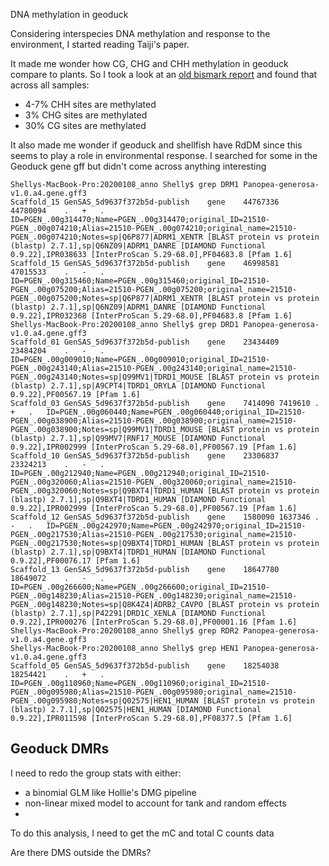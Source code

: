 DNA methylation in geoduck

Considering interspecies DNA methylation and response to the environment, I started reading Taiji's paper. 

It made me wonder how CG, CHG and CHH methylation in geoduck compare to plants. So I took a look at an [old bismark report](https://gannet.fish.washington.edu/metacarcinus/Pgenerosa/analyses/20181101/bismark_summary_report.html) and found that across all samples:

- 4-7% CHH sites are methylated 
- 3% CHG sites are methylated
- 30% CG sites are methylated


It also made me wonder if geoduck and shellfish have RdDM since this seems to play a role in environmental response. I searched for some in the Geoduck gene gff but didn't come across anything interesting

```
Shellys-MacBook-Pro:20200108_anno Shelly$ grep DRM1 Panopea-generosa-v1.0.a4.gene.gff3
Scaffold_15	GenSAS_5d9637f372b5d-publish	gene	44767336	44780094	.	+	.	ID=PGEN_.00g314470;Name=PGEN_.00g314470;original_ID=21510-PGEN_.00g074210;Alias=21510-PGEN_.00g074210;original_name=21510-PGEN_.00g074210;Notes=sp|Q6P877|ADRM1_XENTR [BLAST protein vs protein (blastp) 2.7.1],sp|Q6NZ09|ADRM1_DANRE [DIAMOND Functional 0.9.22],IPR038633 [InterProScan 5.29-68.0],PF04683.8 [Pfam 1.6]
Scaffold_15	GenSAS_5d9637f372b5d-publish	gene	46998581	47015533	.	-	.	ID=PGEN_.00g315460;Name=PGEN_.00g315460;original_ID=21510-PGEN_.00g075200;Alias=21510-PGEN_.00g075200;original_name=21510-PGEN_.00g075200;Notes=sp|Q6P877|ADRM1_XENTR [BLAST protein vs protein (blastp) 2.7.1],sp|Q6NZ09|ADRM1_DANRE [DIAMOND Functional 0.9.22],IPR032368 [InterProScan 5.29-68.0],PF04683.8 [Pfam 1.6]
Shellys-MacBook-Pro:20200108_anno Shelly$ grep DRD1 Panopea-generosa-v1.0.a4.gene.gff3
Scaffold_01	GenSAS_5d9637f372b5d-publish	gene	23434409	23484204	.	-	.	ID=PGEN_.00g009010;Name=PGEN_.00g009010;original_ID=21510-PGEN_.00g243140;Alias=21510-PGEN_.00g243140;original_name=21510-PGEN_.00g243140;Notes=sp|Q99MV1|TDRD1_MOUSE [BLAST protein vs protein (blastp) 2.7.1],sp|A9CPT4|TDRD1_ORYLA [DIAMOND Functional 0.9.22],PF00567.19 [Pfam 1.6]
Scaffold_03	GenSAS_5d9637f372b5d-publish	gene	7414090	7419610	.	+	.	ID=PGEN_.00g060440;Name=PGEN_.00g060440;original_ID=21510-PGEN_.00g038900;Alias=21510-PGEN_.00g038900;original_name=21510-PGEN_.00g038900;Notes=sp|Q99MV1|TDRD1_MOUSE [BLAST protein vs protein (blastp) 2.7.1],sp|Q99MV7|RNF17_MOUSE [DIAMOND Functional 0.9.22],IPR002999 [InterProScan 5.29-68.0],PF00567.19 [Pfam 1.6]
Scaffold_10	GenSAS_5d9637f372b5d-publish	gene	23306837	23324213	.	-	.	ID=PGEN_.00g212940;Name=PGEN_.00g212940;original_ID=21510-PGEN_.00g320060;Alias=21510-PGEN_.00g320060;original_name=21510-PGEN_.00g320060;Notes=sp|Q9BXT4|TDRD1_HUMAN [BLAST protein vs protein (blastp) 2.7.1],sp|Q9BXT4|TDRD1_HUMAN [DIAMOND Functional 0.9.22],IPR002999 [InterProScan 5.29-68.0],PF00567.19 [Pfam 1.6]
Scaffold_12	GenSAS_5d9637f372b5d-publish	gene	1580090	1637346	.	-	.	ID=PGEN_.00g242970;Name=PGEN_.00g242970;original_ID=21510-PGEN_.00g217530;Alias=21510-PGEN_.00g217530;original_name=21510-PGEN_.00g217530;Notes=sp|Q9BXT4|TDRD1_HUMAN [BLAST protein vs protein (blastp) 2.7.1],sp|Q9BXT4|TDRD1_HUMAN [DIAMOND Functional 0.9.22],PF00076.17 [Pfam 1.6]
Scaffold_13	GenSAS_5d9637f372b5d-publish	gene	18647780	18649072	.	-	.	ID=PGEN_.00g266600;Name=PGEN_.00g266600;original_ID=21510-PGEN_.00g148230;Alias=21510-PGEN_.00g148230;original_name=21510-PGEN_.00g148230;Notes=sp|Q8K4Z4|ADRB2_CAVPO [BLAST protein vs protein (blastp) 2.7.1],sp|P42291|DRD1C_XENLA [DIAMOND Functional 0.9.22],IPR000276 [InterProScan 5.29-68.0],PF00001.16 [Pfam 1.6]
Shellys-MacBook-Pro:20200108_anno Shelly$ grep RDR2 Panopea-generosa-v1.0.a4.gene.gff3
Shellys-MacBook-Pro:20200108_anno Shelly$ grep HEN1 Panopea-generosa-v1.0.a4.gene.gff3
Scaffold_05	GenSAS_5d9637f372b5d-publish	gene	18254038	18254421	.	+	.	ID=PGEN_.00g110960;Name=PGEN_.00g110960;original_ID=21510-PGEN_.00g095980;Alias=21510-PGEN_.00g095980;original_name=21510-PGEN_.00g095980;Notes=sp|Q02575|HEN1_HUMAN [BLAST protein vs protein (blastp) 2.7.1],sp|Q02575|HEN1_HUMAN [DIAMOND Functional 0.9.22],IPR011598 [InterProScan 5.29-68.0],PF08377.5 [Pfam 1.6]
```

## Geoduck DMRs
I need to redo the group stats with either:

- a binomial GLM like Hollie's DMG pipeline
- non-linear mixed model to account for tank and random effects
- 

To do this analysis, I need to get the mC and total C counts data

Are there DMS outside the DMRs?
